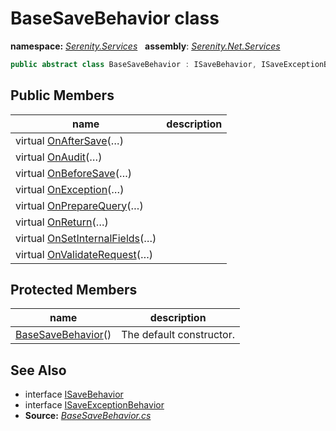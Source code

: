 # BaseSaveBehavior class
**namespace:** *[Serenity.Services](../README.md#serenity.services-namespace)*   **assembly**: *[Serenity.Net.Services](../README.md)*

```csharp
public abstract class BaseSaveBehavior : ISaveBehavior, ISaveExceptionBehavior
```

## Public Members

| name | description |
| --- | --- |
| virtual [OnAfterSave](BaseSaveBehavior/OnAfterSave.md)(…) |  |
| virtual [OnAudit](BaseSaveBehavior/OnAudit.md)(…) |  |
| virtual [OnBeforeSave](BaseSaveBehavior/OnBeforeSave.md)(…) |  |
| virtual [OnException](BaseSaveBehavior/OnException.md)(…) |  |
| virtual [OnPrepareQuery](BaseSaveBehavior/OnPrepareQuery.md)(…) |  |
| virtual [OnReturn](BaseSaveBehavior/OnReturn.md)(…) |  |
| virtual [OnSetInternalFields](BaseSaveBehavior/OnSetInternalFields.md)(…) |  |
| virtual [OnValidateRequest](BaseSaveBehavior/OnValidateRequest.md)(…) |  |

## Protected Members

| name | description |
| --- | --- |
| [BaseSaveBehavior](BaseSaveBehavior/BaseSaveBehavior.md)() | The default constructor. |

## See Also

* interface [ISaveBehavior](ISaveBehavior.md)
* interface [ISaveExceptionBehavior](ISaveExceptionBehavior.md)
* **Source:** *[BaseSaveBehavior.cs](https://github.com/serenity-is/Serenity/blob/master/src/Serenity.Net.Services/RequestHandlers/Save/BaseSaveBehavior.cs)*
